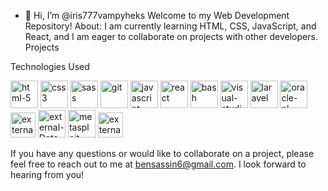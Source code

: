 - 👋 Hi, I’m @iris777vampyheks
Welcome to my Web Development Repository!
About:
 I am currently learning HTML, CSS, JavaScript, and React, and I am eager to collaborate on projects with other developers.
Projects

Technologies Used

<img width="44" height="44" src="https://img.icons8.com/nolan/64/html-5.png" alt="html-5"/>
<img width="44" height="44" src="https://img.icons8.com/plasticine/44/css3.png" alt="css3"/>
<img width="44" height="44" src="https://img.icons8.com/color/44/sass.png" alt="sass"/>
<img width="44" height="44" src="https://img.icons8.com/color/48/git.png" alt="git"/>
<img width="44" height="44" src="https://img.icons8.com/fluency/44/javascript.png" alt="javascript"/>
<img width="44" height="44" src="https://img.icons8.com/officel/44/react.png" alt="react"/>
<img width="44" height="44" src="https://img.icons8.com/plasticine/100/bash.png" alt="bash"/>
<img width="44" height="44" src="https://img.icons8.com/plasticine/100/visual-studio-code-2019.png" alt="visual-studio-code-2019"/>
<img width="44" height="44" src="https://img.icons8.com/stickers/44/laravel.png" alt="laravel"/>
<img width="44" height="44" src="https://img.icons8.com/plasticine/100/oracle-pl-sql--v3.png" alt="oracle-pl-sql--v3"/>
<img width="40" height="40" src="https://img.icons8.com/external-justicon-flat-justicon/44/external-coding-responsive-web-design-justicon-flat-justicon-2.png" alt="external-coding-responsive-web-design-justicon-flat-justicon-2"/>
<img width="44" height="44" src="https://img.icons8.com/external-smashingstocks-circular-smashing-stocks/44/external-Data-Encryption-internet-security-smashingstocks-circular-smashing-stocks.png" alt="external-Data-Encryption-internet-security-smashingstocks-circular-smashing-stocks"/>
<img width="44" height="44" src="https://img.icons8.com/fluency/48/metasploit.png" alt="metasploit"/>
<img width="40" height="40" src="https://img.icons8.com/external-smashingstocks-glyph-smashing-stocks/40/external-Encryption-phishing-smashingstocks-glyph-smashing-stocks-2.png" alt="external-Encryption-phishing-smashingstocks-glyph-smashing-stocks-2"/>

If you have any questions or would like to collaborate on a project, please feel free to reach out to me at bensassin6@gmail.com. I look forward to hearing from you!
